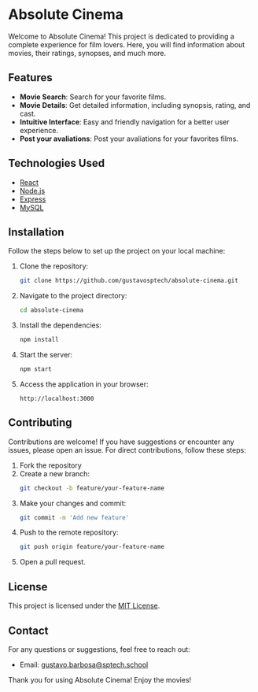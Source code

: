 # Absolute Cinema

Welcome to Absolute Cinema! This project is dedicated to providing a complete experience for film lovers. Here, you will find information about movies, their ratings, synopses, and much more.

## Features

- **Movie Search**: Search for your favorite films.
- **Movie Details**: Get detailed information, including synopsis, rating, and cast.
- **Intuitive Interface**: Easy and friendly navigation for a better user experience.
- **Post your avaliations**: Post your avaliations for your favorites films.

## Technologies Used

- [React](https://reactjs.org/)
- [Node.js](https://nodejs.org/)
- [Express](https://expressjs.com/)
- [MySQL](https://www.mysql.com/)

## Installation

Follow the steps below to set up the project on your local machine:

1. Clone the repository:
   ```bash
   git clone https://github.com/gustavosptech/absolute-cinema.git
   ```

2. Navigate to the project directory:
   ```bash
   cd absolute-cinema
   ```

3. Install the dependencies:
   ```bash
   npm install
   ```

4. Start the server:
   ```bash
   npm start
   ```

5. Access the application in your browser:
   ```
   http://localhost:3000
   ```

## Contributing

Contributions are welcome! If you have suggestions or encounter any issues, please open an issue. For direct contributions, follow these steps:

1. Fork the repository
2. Create a new branch:
   ```bash
   git checkout -b feature/your-feature-name
   ```
3. Make your changes and commit:
   ```bash
   git commit -m 'Add new feature'
   ```
4. Push to the remote repository:
   ```bash
   git push origin feature/your-feature-name
   ```
5. Open a pull request.

## License

This project is licensed under the [MIT License](LICENSE).

## Contact

For any questions or suggestions, feel free to reach out:
- Email: gustavo.barbosa@sptech.school

Thank you for using Absolute Cinema! Enjoy the movies!
